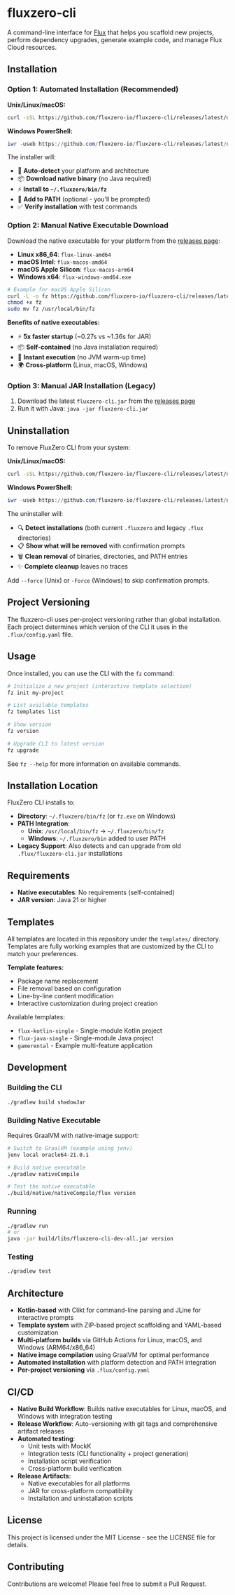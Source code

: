 # fluxzero-cli 

A command-line interface for [Flux](https://fluxcapacitor.io/) that helps you scaffold new projects, perform dependency upgrades, generate example code, and manage Flux Cloud resources.

## Installation

### Option 1: Automated Installation (Recommended)

**Unix/Linux/macOS:**
```bash
curl -sSL https://github.com/fluxzero-io/fluxzero-cli/releases/latest/download/install.sh | sh
```

**Windows PowerShell:**
```powershell
iwr -useb https://github.com/fluxzero-io/fluxzero-cli/releases/latest/download/install.ps1 | iex
```

The installer will:
- 🎯 **Auto-detect** your platform and architecture
- 📦 **Download native binary** (no Java required)
- ⚡ **Install to `~/.fluxzero/bin/fz`** 
- 🔗 **Add to PATH** (optional - you'll be prompted)
- ✅ **Verify installation** with test commands

### Option 2: Manual Native Executable Download

Download the native executable for your platform from the [releases page](https://github.com/fluxzero-io/fluxzero-cli/releases):

- **Linux x86_64**: `flux-linux-amd64`
- **macOS Intel**: `flux-macos-amd64`
- **macOS Apple Silicon**: `flux-macos-arm64`
- **Windows x64**: `flux-windows-amd64.exe`

```bash
# Example for macOS Apple Silicon
curl -L -o fz https://github.com/fluxzero-io/fluxzero-cli/releases/latest/download/flux-macos-arm64
chmod +x fz
sudo mv fz /usr/local/bin/fz
```

**Benefits of native executables:**
- ⚡ **5x faster startup** (~0.27s vs ~1.36s for JAR)
- 📦 **Self-contained** (no Java installation required)
- 🚀 **Instant execution** (no JVM warm-up time)
- 🌍 **Cross-platform** (Linux, macOS, Windows)

### Option 3: Manual JAR Installation (Legacy)

1. Download the latest `fluxzero-cli.jar` from the [releases page](https://github.com/fluxzero-io/fluxzero-cli/releases)
2. Run it with Java: `java -jar fluxzero-cli.jar`

## Uninstallation

To remove FluxZero CLI from your system:

**Unix/Linux/macOS:**
```bash
curl -sSL https://github.com/fluxzero-io/fluxzero-cli/releases/latest/download/uninstall.sh | sh
```

**Windows PowerShell:**
```powershell
iwr -useb https://github.com/fluxzero-io/fluxzero-cli/releases/latest/download/uninstall.ps1 | iex
```

The uninstaller will:
- 🔍 **Detect installations** (both current `.fluxzero` and legacy `.flux` directories)
- 📋 **Show what will be removed** with confirmation prompts
- 🗑️ **Clean removal** of binaries, directories, and PATH entries
- ✨ **Complete cleanup** leaves no traces

Add `--force` (Unix) or `-Force` (Windows) to skip confirmation prompts.

## Project Versioning

The fluxzero-cli uses per-project versioning rather than global installation. Each project determines which version of the CLI it uses in the `.flux/config.yaml` file.

## Usage

Once installed, you can use the CLI with the `fz` command:

```bash
# Initialize a new project (interactive template selection)
fz init my-project

# List available templates
fz templates list

# Show version
fz version

# Upgrade CLI to latest version
fz upgrade
```

See `fz --help` for more information on available commands.

## Installation Location

FluxZero CLI installs to:
- **Directory**: `~/.fluxzero/bin/fz` (or `fz.exe` on Windows)
- **PATH Integration**: 
  - **Unix**: `/usr/local/bin/fz` → `~/.fluxzero/bin/fz`
  - **Windows**: `~/.fluxzero/bin` added to user PATH
- **Legacy Support**: Also detects and can upgrade from old `.flux/fluxzero-cli.jar` installations

## Requirements

- **Native executables**: No requirements (self-contained)
- **JAR version**: Java 21 or higher

## Templates

All templates are located in this repository under the `templates/` directory. Templates are fully working examples that are customized by the CLI to match your preferences.

**Template features:**
- Package name replacement
- File removal based on configuration
- Line-by-line content modification
- Interactive customization during project creation

Available templates:
- `flux-kotlin-single` - Single-module Kotlin project
- `flux-java-single` - Single-module Java project  
- `gamerental` - Example multi-feature application

## Development

### Building the CLI

```bash
./gradlew build shadowJar
```

### Building Native Executable

Requires GraalVM with native-image support:

```bash
# Switch to GraalVM (example using jenv)
jenv local oracle64-21.0.1

# Build native executable
./gradlew nativeCompile

# Test the native executable
./build/native/nativeCompile/flux version
```

### Running

```bash
./gradlew run
# or
java -jar build/libs/fluxzero-cli-dev-all.jar version
```

### Testing

```bash
./gradlew test
```

## Architecture

- **Kotlin-based** with Clikt for command-line parsing and JLine for interactive prompts
- **Template system** with ZIP-based project scaffolding and YAML-based customization
- **Multi-platform builds** via GitHub Actions for Linux, macOS, and Windows (ARM64/x86_64)
- **Native image compilation** using GraalVM for optimal performance
- **Automated installation** with platform detection and PATH integration
- **Per-project versioning** via `.flux/config.yaml`

## CI/CD

- **Native Build Workflow**: Builds native executables for Linux, macOS, and Windows with integration testing
- **Release Workflow**: Auto-versioning with git tags and comprehensive artifact releases
- **Automated testing**: 
  - Unit tests with MockK
  - Integration tests (CLI functionality + project generation)
  - Installation script verification
  - Cross-platform build verification
- **Release Artifacts**:
  - Native executables for all platforms
  - JAR for cross-platform compatibility
  - Installation and uninstallation scripts

## License

This project is licensed under the MIT License - see the LICENSE file for details.

## Contributing

Contributions are welcome! Please feel free to submit a Pull Request.